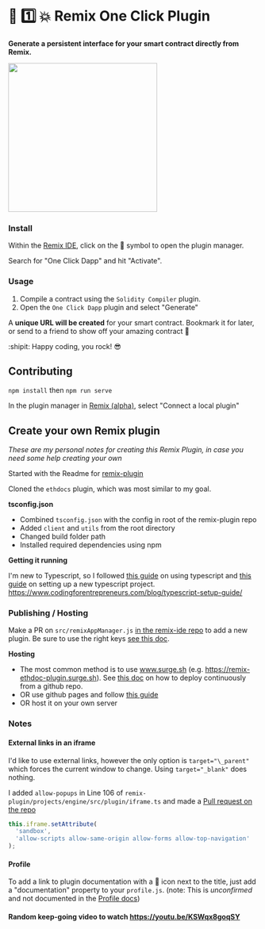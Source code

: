 # :repeat: :one: :collision: Remix One Click Plugin

**Generate a persistent interface for your smart contract directly from Remix.**

<img width=300 alignText="center" src="./resources/oneclickexample.png"/>

### Install

Within the [Remix IDE](remix.ethereum.org), click on the :electric_plug: symbol to open the plugin manager.

Search for "One Click Dapp" and hit "Activate".

### Usage

1. Compile a contract using the `Solidity Compiler` plugin.
2. Open the `One Click Dapp` plugin and select "Generate"

A **unique URL will be created** for your smart contract. Bookmark it for later, or send to a friend to show off your amazing contract :tada:

:shipit: Happy coding, you rock! :sunglasses:

## Contributing

`npm install` then `npm run serve`

In the plugin manager in [Remix (alpha)](http://remix-alpha.ethereum.org), select "Connect a local plugin"

## Create your own Remix plugin

_These are my personal notes for creating this Remix Plugin, in case you need some help creating your own_

Started with the Readme for [remix-plugin](https://github.com/ethereum/remix-plugin)

Cloned the `ethdocs` plugin, which was most similar to my goal.

**tsconfig.json**

- Combined `tsconfig.json` with the config in root of the remix-plugin repo
- Added `client` and `utils` from the root directory
- Changed build folder path
- Installed required dependencies using npm

**Getting it running**

I'm new to Typescript, so I followed [this guide](https://alligator.io/typescript/new-project/) on using typescript and [this guide](https://github.com/BrianDGLS/express-ts) on setting up a new typescript project. https://www.codingforentrepreneurs.com/blog/typescript-setup-guide/

### Publishing / Hosting

Make a PR on `src/remixAppManager.js` [in the remix-ide repo](https://github.com/ethereum/remix-ide/blob/8d3a09f9b19060509d2789ced8e8d5ee6c9f6e9f/src/remixAppManager.js) to add a new plugin. Be sure to use the right keys [see this doc](https://github.com/ethereum/remix-plugin/blob/master/doc/deploy/profile.md).

**Hosting**

- The most common method is to use www.surge.sh (e.g. https://remix-ethdoc-plugin.surge.sh). See [this doc](https://surge.sh/help/deploying-continuously-using-git-hooks) on how to deploy continuously from a github repo.
- OR use github pages and follow [this guide](https://zubialevich.blogspot.com/2018/09/how-to-build-typescript-github-pages-app.html)
- OR host it on your own server

### Notes

#### External links in an iframe

I'd like to use external links, however the only option is `target="\_parent"` which forces the current window to change. Using `target="_blank"` does nothing.

I added `allow-popups` in Line 106 of `remix-plugin/projects/engine/src/plugin/iframe.ts` and made a [Pull request on the repo](https://github.com/ethereum/remix-plugin/pull/120)

```js
this.iframe.setAttribute(
  'sandbox',
  'allow-scripts allow-same-origin allow-forms allow-top-navigation'
);
```

#### Profile

To add a link to plugin documentation with a :book: icon next to the title, just add a "documentation" property to your `profile.js`. (note: This is *unconfirmed*  and not documented in the [Profile docs](https://github.com/ethereum/remix-plugin/blob/master/doc/deploy/profile.md))

#### Random keep-going video to watch https://youtu.be/KSWqx8goqSY
